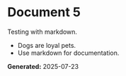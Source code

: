 # Document 5

Testing with markdown.

- Dogs are loyal pets.
- Use markdown for documentation.

**Generated:** 2025-07-23
